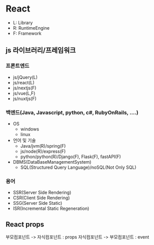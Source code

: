 # React
  - L: Library
  - R: RuntimeEngine
  - F: Framework
## js 라이브러리/프레임워크
### 프론트엔드
  - js/jQuery(L)
  - js/react(L)
  - js/nextjs(F)
  - js/vue(L,F)
  - js/nuxtjs(F)
### 백엔드(Java, Javascript, python, c#, RubyOnRails, ....)
  - OS
    - windows
    - linux
  - 언어 및 기술
    - Java/jvm(R)/spring(F)
    - js/node(R)/express(F)
    - python/python(R)/Django(F), Flask(F), fastAPI(F)
  - DBMS(DataBaseManagementSystem)
    - SQL(Structured Query Language)/noSQL(Not Only SQL)
### 용어
  - SSR(Server Side Rendering)
  - CSR(Client Side Rendering)
  - SSG(Server Side Static)
  - ISR(Incremental Static Regeneration) 

## React props
부모컴포넌트 -> 자식컴포넌트 : props
자식컴포넌트 -> 부모컴포넌트 : event